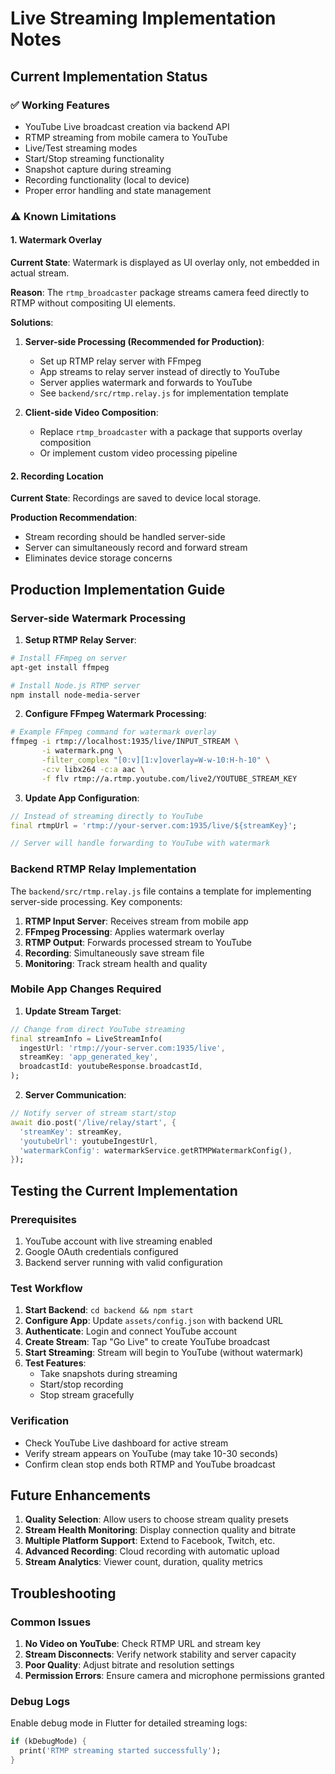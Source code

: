 # Live Streaming Implementation Notes

## Current Implementation Status

### ✅ Working Features
- YouTube Live broadcast creation via backend API
- RTMP streaming from mobile camera to YouTube
- Live/Test streaming modes
- Start/Stop streaming functionality
- Snapshot capture during streaming
- Recording functionality (local to device)
- Proper error handling and state management

### ⚠️ Known Limitations

#### 1. Watermark Overlay
**Current State**: Watermark is displayed as UI overlay only, not embedded in actual stream.

**Reason**: The `rtmp_broadcaster` package streams camera feed directly to RTMP without compositing UI elements.

**Solutions**:
1. **Server-side Processing (Recommended for Production)**:
   - Set up RTMP relay server with FFmpeg
   - App streams to relay server instead of directly to YouTube
   - Server applies watermark and forwards to YouTube
   - See `backend/src/rtmp.relay.js` for implementation template

2. **Client-side Video Composition**:
   - Replace `rtmp_broadcaster` with a package that supports overlay composition
   - Or implement custom video processing pipeline

#### 2. Recording Location
**Current State**: Recordings are saved to device local storage.

**Production Recommendation**: 
- Stream recording should be handled server-side
- Server can simultaneously record and forward stream
- Eliminates device storage concerns

## Production Implementation Guide

### Server-side Watermark Processing

1. **Setup RTMP Relay Server**:
```bash
# Install FFmpeg on server
apt-get install ffmpeg

# Install Node.js RTMP server
npm install node-media-server
```

2. **Configure FFmpeg Watermark Processing**:
```bash
# Example FFmpeg command for watermark overlay
ffmpeg -i rtmp://localhost:1935/live/INPUT_STREAM \
       -i watermark.png \
       -filter_complex "[0:v][1:v]overlay=W-w-10:H-h-10" \
       -c:v libx264 -c:a aac \
       -f flv rtmp://a.rtmp.youtube.com/live2/YOUTUBE_STREAM_KEY
```

3. **Update App Configuration**:
```dart
// Instead of streaming directly to YouTube
final rtmpUrl = 'rtmp://your-server.com:1935/live/${streamKey}';

// Server will handle forwarding to YouTube with watermark
```

### Backend RTMP Relay Implementation

The `backend/src/rtmp.relay.js` file contains a template for implementing server-side processing. Key components:

1. **RTMP Input Server**: Receives stream from mobile app
2. **FFmpeg Processing**: Applies watermark overlay
3. **RTMP Output**: Forwards processed stream to YouTube
4. **Recording**: Simultaneously save stream file
5. **Monitoring**: Track stream health and quality

### Mobile App Changes Required

1. **Update Stream Target**:
```dart
// Change from direct YouTube streaming
final streamInfo = LiveStreamInfo(
  ingestUrl: 'rtmp://your-server.com:1935/live',
  streamKey: 'app_generated_key',
  broadcastId: youtubeResponse.broadcastId,
);
```

2. **Server Communication**:
```dart
// Notify server of stream start/stop
await dio.post('/live/relay/start', {
  'streamKey': streamKey,
  'youtubeUrl': youtubeIngestUrl,
  'watermarkConfig': watermarkService.getRTMPWatermarkConfig(),
});
```

## Testing the Current Implementation

### Prerequisites
1. YouTube account with live streaming enabled
2. Google OAuth credentials configured
3. Backend server running with valid configuration

### Test Workflow
1. **Start Backend**: `cd backend && npm start`
2. **Configure App**: Update `assets/config.json` with backend URL
3. **Authenticate**: Login and connect YouTube account
4. **Create Stream**: Tap "Go Live" to create YouTube broadcast
5. **Start Streaming**: Stream will begin to YouTube (without watermark)
6. **Test Features**:
   - Take snapshots during streaming
   - Start/stop recording
   - Stop stream gracefully

### Verification
- Check YouTube Live dashboard for active stream
- Verify stream appears on YouTube (may take 10-30 seconds)
- Confirm clean stop ends both RTMP and YouTube broadcast

## Future Enhancements

1. **Quality Selection**: Allow users to choose stream quality presets
2. **Stream Health Monitoring**: Display connection quality and bitrate
3. **Multiple Platform Support**: Extend to Facebook, Twitch, etc.
4. **Advanced Recording**: Cloud recording with automatic upload
5. **Stream Analytics**: Viewer count, duration, quality metrics

## Troubleshooting

### Common Issues
1. **No Video on YouTube**: Check RTMP URL and stream key
2. **Stream Disconnects**: Verify network stability and server capacity
3. **Poor Quality**: Adjust bitrate and resolution settings
4. **Permission Errors**: Ensure camera and microphone permissions granted

### Debug Logs
Enable debug mode in Flutter for detailed streaming logs:
```dart
if (kDebugMode) {
  print('RTMP streaming started successfully');
}
```